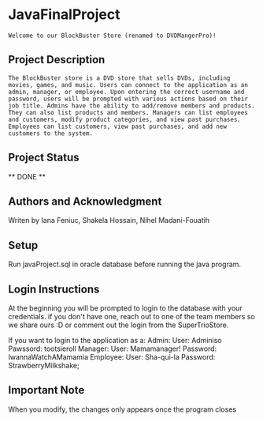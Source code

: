 # JavaFinalProject
    Welcome to our BlockBuster Store (renamed to DVDMangerPro)!
## Project Description
    The BlockBuster store is a DVD store that sells DVDs, including movies, games, and music. Users can connect to the application as an 
    admin, manager, or employee. Upon entering the correct username and password, users will be prompted with various actions based on their 
    job title. Admins have the ability to add/remove members and products. They can also list products and members. Managers can list employees 
    and customers, modify product categories, and view past purchases. Employees can list customers, view past purchases, and add new customers to the system.

## Project Status
** DONE **

## Authors and Acknowledgment
Writen by Iana Feniuc, Shakela Hossain, Nihel Madani-Fouatih

## Setup
Run javaProject.sql in oracle database before running the java program.

## Login Instructions
At the beginning you will be prompted to login to the database with your credentials. if you don't have one, reach out to one of the team members so we share ours :D
or comment out the login from the SuperTrioStore.

If you want to login to the application as a:
    Admin: 
        User: Adminiso  
        Pawssord: tootsieroll
    Manager: 
        User: Mamamanager!
        Password: IwannaWatchAMamamia
    Employee: 
        User: Sha-qui-la
        Password: StrawberryMilkshake;

## Important Note
When you modify, the changes only appears once the program closes
